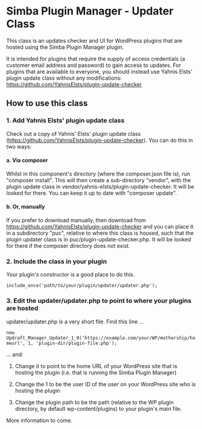 # Simba Plugin Manager - Updater Class

This class is an updates checker and UI for WordPress plugins that are hosted using the Simba Plugin Manager plugin.

It is intended for plugins that require the supply of access credentials (a customer email address and password) to gain access to updates. For plugins that are available to everyone, you should instead use Yahnis Elsts' plugin update class without any modifications: https://github.com/YahnisElsts/plugin-update-checker

## How to use this class

### 1. Add Yahnis Elsts' plugin update class

Check out a copy of Yahnis' Elsts' plugin update class (https://github.com/YahnisElsts/plugin-update-checker). You can do this in two ways:

#### a. Via composer

Whilst in this component's directory (where the composer.json file is), run "composer install". This will then create a sub-directory "vendor", with the plugin update class in vendor/yahnis-elsts/plugin-update-checker. It will be looked for there. You can keep it up to date with "composer update".

#### b. Or, manually

If you prefer to download manually, then download from https://github.com/YahnisElsts/plugin-update-checker and you can place it in a subdirectory "puc", relative to where this class is housed, such that the plugin updater class is in puc/plugin-update-checker.php. It will be looked for there if the composer directory does not exist.

### 2. Include the class in your plugin

Your plugin's constructor is a good place to do this.

`include_once('path/to/your/plugin/updater/updater.php');`

### 3. Edit the updater/updater.php to point to where your plugins are hosted

updater/updater.php is a very short file. Find this line ...

`new Updraft_Manager_Updater_1_0('https://example.com/your/WP/mothership/homeurl', 1, 'plugin-dir/plugin-file.php');`

... and:

1. Change it to point to the home URL of your WordPress site that is hosting the plugin (i.e. that is running the Simba Plugin Manager)

2. Change the 1 to be the user ID of the user on your WordPress site who is hosting the plugin

3. Change the plugin path to be the path (relative to the WP plugin directory, by default wp-content/plugins) to your plugin's main file.

More information to come.
